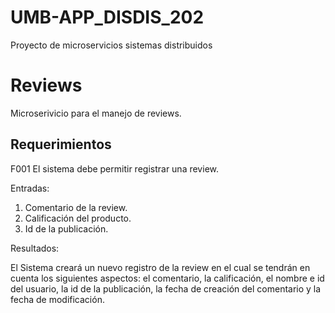 # UMB-APP_DISDIS_202
Proyecto de microservicios sistemas distribuidos

# Reviews

Microserivicio para el manejo de reviews.

## Requerimientos

F001 El sistema debe permitir registrar una review.

Entradas:

1. Comentario de la review.
2. Calificación del producto.
3. Id de la publicación.

Resultados:

El Sistema creará un nuevo registro de la review en el cual se tendrán en cuenta los siguientes aspectos: el comentario, la calificación, el nombre e id del usuario, la id de la publicación, la fecha de creación del comentario y la fecha de modificación.